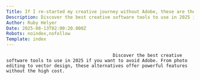 ```yaml
---
Title: If I re-started my creative journey without Adobe, these are the 5 tools I’d use
Description: Discover the best creative software tools to use in 2025 if you want to avoid Adobe. From photo editing to vector design, these alternatives offer powerful features without the high cost....
Author: Ruby Helyer
Date: 2025-08-13T02:00:20.000Z
Robots: noindex,nofollow
Template: index
---
```


                                            Discover the best creative software tools to use in 2025 if you want to avoid Adobe. From photo editing to vector design, these alternatives offer powerful features without the high cost.
                                        